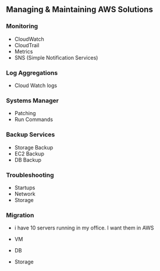 ## Managing & Maintaining AWS Solutions

### Monitoring
* CloudWatch
* CloudTrail
* Metrics
* SNS (Simple Notification Services)

### Log Aggregations
* Cloud Watch logs

### Systems Manager
* Patching
* Run Commands

### Backup Services
* Storage Backup
* EC2 Backup
* DB Backup

### Troubleshooting
* Startups
* Network 
* Storage

### Migration 
* i have 10 servers running in my office. I want them in AWS

* VM 
* DB
* Storage